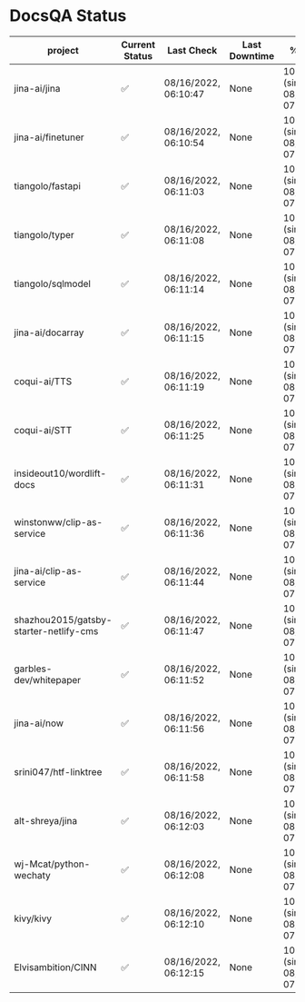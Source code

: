# DocsQA Status

|               project                |Current Status|     Last Check     |Last Downtime|              % Uptime              |
|--------------------------------------|--------------|--------------------|-------------|------------------------------------|
|jina-ai/jina                          |✅            |08/16/2022, 06:10:47|None         |100.000 (since 08/15/2022, 07:09:42)|
|jina-ai/finetuner                     |✅            |08/16/2022, 06:10:54|None         |100.000 (since 08/15/2022, 07:09:42)|
|tiangolo/fastapi                      |✅            |08/16/2022, 06:11:03|None         |100.000 (since 08/15/2022, 07:09:42)|
|tiangolo/typer                        |✅            |08/16/2022, 06:11:08|None         |100.000 (since 08/15/2022, 07:09:42)|
|tiangolo/sqlmodel                     |✅            |08/16/2022, 06:11:14|None         |100.000 (since 08/15/2022, 07:09:42)|
|jina-ai/docarray                      |✅            |08/16/2022, 06:11:15|None         |100.000 (since 08/15/2022, 07:09:42)|
|coqui-ai/TTS                          |✅            |08/16/2022, 06:11:19|None         |100.000 (since 08/15/2022, 07:09:42)|
|coqui-ai/STT                          |✅            |08/16/2022, 06:11:25|None         |100.000 (since 08/15/2022, 07:09:42)|
|insideout10/wordlift-docs             |✅            |08/16/2022, 06:11:31|None         |100.000 (since 08/15/2022, 07:09:42)|
|winstonww/clip-as-service             |✅            |08/16/2022, 06:11:36|None         |100.000 (since 08/15/2022, 07:09:42)|
|jina-ai/clip-as-service               |✅            |08/16/2022, 06:11:44|None         |100.000 (since 08/15/2022, 07:09:42)|
|shazhou2015/gatsby-starter-netlify-cms|✅            |08/16/2022, 06:11:47|None         |100.000 (since 08/15/2022, 07:09:42)|
|garbles-dev/whitepaper                |✅            |08/16/2022, 06:11:52|None         |100.000 (since 08/15/2022, 07:09:42)|
|jina-ai/now                           |✅            |08/16/2022, 06:11:56|None         |100.000 (since 08/15/2022, 07:09:42)|
|srini047/htf-linktree                 |✅            |08/16/2022, 06:11:58|None         |100.000 (since 08/15/2022, 07:09:42)|
|alt-shreya/jina                       |✅            |08/16/2022, 06:12:03|None         |100.000 (since 08/15/2022, 07:09:42)|
|wj-Mcat/python-wechaty                |✅            |08/16/2022, 06:12:08|None         |100.000 (since 08/15/2022, 07:09:42)|
|kivy/kivy                             |✅            |08/16/2022, 06:12:10|None         |100.000 (since 08/15/2022, 07:09:42)|
|Elvisambition/CINN                    |✅            |08/16/2022, 06:12:15|None         |100.000 (since 08/15/2022, 07:09:42)|
